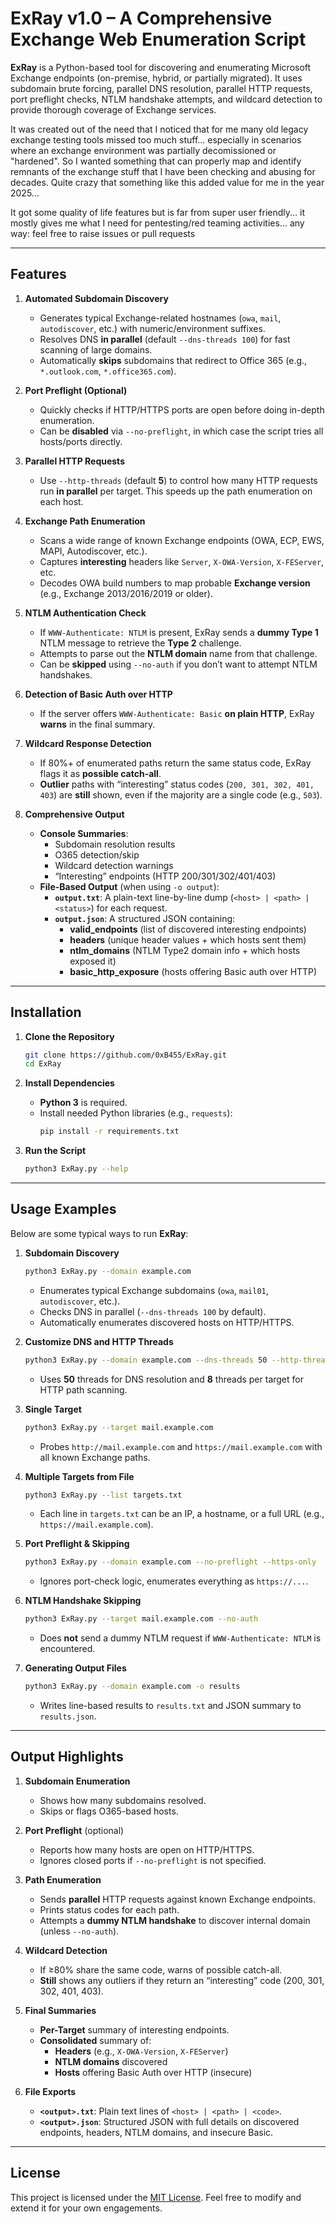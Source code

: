 # ExRay v1.0 – A Comprehensive Exchange Web Enumeration Script

**ExRay** is a Python-based tool for discovering and enumerating Microsoft Exchange endpoints (on-premise, hybrid, or partially migrated). It uses subdomain brute forcing, parallel DNS resolution, parallel HTTP requests, port preflight checks, NTLM handshake attempts, and wildcard detection to provide thorough coverage of Exchange services.

It was created out of the need that I noticed that for me many old legacy exchange testing tools missed too much stuff... especially in scenarios where an exchange environment was partially decomissioned or "hardened".
So I wanted something that can properly map and identify remnants of the exchange stuff that I have been checking and abusing for decades. Quite crazy that something like this added value for me in the year 2025...

It got some quality of life features but is far from super user friendly... it mostly gives me what I need for pentesting/red teaming activities... any way: feel free to raise issues or pull requests

---

## Features

1. **Automated Subdomain Discovery**  
   - Generates typical Exchange-related hostnames (`owa`, `mail`, `autodiscover`, etc.) with numeric/environment suffixes.  
   - Resolves DNS **in parallel** (default `--dns-threads 100`) for fast scanning of large domains.  
   - Automatically **skips** subdomains that redirect to Office 365 (e.g., `*.outlook.com`, `*.office365.com`).

2. **Port Preflight (Optional)**  
   - Quickly checks if HTTP/HTTPS ports are open before doing in-depth enumeration.  
   - Can be **disabled** via `--no-preflight`, in which case the script tries all hosts/ports directly.

3. **Parallel HTTP Requests**  
   - Use `--http-threads` (default **5**) to control how many HTTP requests run **in parallel** per target. This speeds up the path enumeration on each host.

4. **Exchange Path Enumeration**  
   - Scans a wide range of known Exchange endpoints (OWA, ECP, EWS, MAPI, Autodiscover, etc.).  
   - Captures **interesting** headers like `Server`, `X-OWA-Version`, `X-FEServer`, etc.  
   - Decodes OWA build numbers to map probable **Exchange version** (e.g., Exchange 2013/2016/2019 or older).  

5. **NTLM Authentication Check**  
   - If `WWW-Authenticate: NTLM` is present, ExRay sends a **dummy Type 1** NTLM message to retrieve the **Type 2** challenge.  
   - Attempts to parse out the **NTLM domain** name from that challenge.  
   - Can be **skipped** using `--no-auth` if you don’t want to attempt NTLM handshakes.

6. **Detection of Basic Auth over HTTP**  
   - If the server offers `WWW-Authenticate: Basic` **on plain HTTP**, ExRay **warns** in the final summary.  

7. **Wildcard Response Detection**  
   - If 80%+ of enumerated paths return the same status code, ExRay flags it as **possible catch-all**.  
   - **Outlier** paths with “interesting” status codes (`200, 301, 302, 401, 403`) are **still** shown, even if the majority are a single code (e.g., `503`).

8. **Comprehensive Output**  
   - **Console Summaries**:  
     - Subdomain resolution results  
     - O365 detection/skip  
     - Wildcard detection warnings  
     - “Interesting” endpoints (HTTP 200/301/302/401/403)  
   - **File-Based Output** (when using `-o output`):  
     - **`output.txt`**: A plain-text line-by-line dump (`<host> | <path> | <status>`) for each request.  
     - **`output.json`**: A structured JSON containing:  
       - **valid_endpoints** (list of discovered interesting endpoints)  
       - **headers** (unique header values + which hosts sent them)  
       - **ntlm_domains** (NTLM Type2 domain info + which hosts exposed it)  
       - **basic_http_exposure** (hosts offering Basic auth over HTTP)  

---

## Installation

1. **Clone the Repository**  
   ```bash
   git clone https://github.com/0xB455/ExRay.git
   cd ExRay
   ```

2. **Install Dependencies**  
   - **Python 3** is required.  
   - Install needed Python libraries (e.g., `requests`):
     ```bash
     pip install -r requirements.txt
     ```

3. **Run the Script**  
   ```bash
   python3 ExRay.py --help
   ```

---

## Usage Examples

Below are some typical ways to run **ExRay**:

1. **Subdomain Discovery**  
   ```bash
   python3 ExRay.py --domain example.com
   ```
   - Enumerates typical Exchange subdomains (`owa`, `mail01`, `autodiscover`, etc.).  
   - Checks DNS in parallel (`--dns-threads 100` by default).  
   - Automatically enumerates discovered hosts on HTTP/HTTPS.

2. **Customize DNS and HTTP Threads**  
   ```bash
   python3 ExRay.py --domain example.com --dns-threads 50 --http-threads 8
   ```
   - Uses **50** threads for DNS resolution and **8** threads per target for HTTP path scanning.

3. **Single Target**  
   ```bash
   python3 ExRay.py --target mail.example.com
   ```
   - Probes `http://mail.example.com` and `https://mail.example.com` with all known Exchange paths.

4. **Multiple Targets from File**  
   ```bash
   python3 ExRay.py --list targets.txt
   ```
   - Each line in `targets.txt` can be an IP, a hostname, or a full URL (e.g., `https://mail.example.com`).

5. **Port Preflight & Skipping**  
   ```bash
   python3 ExRay.py --domain example.com --no-preflight --https-only
   ```
   - Ignores port-check logic, enumerates everything as `https://...`.

6. **NTLM Handshake Skipping**  
   ```bash
   python3 ExRay.py --target mail.example.com --no-auth
   ```
   - Does **not** send a dummy NTLM request if `WWW-Authenticate: NTLM` is encountered.

7. **Generating Output Files**  
   ```bash
   python3 ExRay.py --domain example.com -o results
   ```
   - Writes line-based results to `results.txt` and JSON summary to `results.json`.

---

## Output Highlights

1. **Subdomain Enumeration**  
   - Shows how many subdomains resolved.  
   - Skips or flags O365-based hosts.

2. **Port Preflight** (optional)  
   - Reports how many hosts are open on HTTP/HTTPS.  
   - Ignores closed ports if `--no-preflight` is not specified.

3. **Path Enumeration**  
   - Sends **parallel** HTTP requests against known Exchange endpoints.  
   - Prints status codes for each path.  
   - Attempts a **dummy NTLM handshake** to discover internal domain (unless `--no-auth`).

4. **Wildcard Detection**  
   - If ≥80% share the same code, warns of possible catch-all.  
   - **Still** shows any outliers if they return an “interesting” code (200, 301, 302, 401, 403).

5. **Final Summaries**  
   - **Per-Target** summary of interesting endpoints.  
   - **Consolidated** summary of:  
     - **Headers** (e.g., `X-OWA-Version`, `X-FEServer`)  
     - **NTLM domains** discovered  
     - **Hosts** offering Basic Auth over HTTP (insecure)  

6. **File Exports**  
   - **`<output>.txt`**: Plain text lines of `<host> | <path> | <code>`.  
   - **`<output>.json`**: Structured JSON with full details on discovered endpoints, headers, NTLM domains, and insecure Basic.

---

## License

This project is licensed under the [MIT License](LICENSE). Feel free to modify and extend it for your own engagements.
